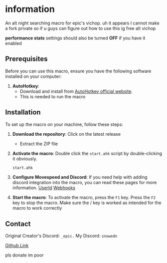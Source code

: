 # information
An alt night searching macro for epic's vichop.
uh it appears I cannot make a fork private so if u guys can figure out
how to use this ig free alt vichop

**performance stats** settings should also be turned **OFF** if you have it enabled

## Prerequisites

Before you can use this macro, ensure you have the following software installed on your computer:

1. **AutoHotkey**: 
   - Download and install from [AutoHotkey official website](https://www.autohotkey.com/download/ahk-v2.exe).
   - This is needed to run the macro 



## Installation

To set up the macro on your machine, follow these steps:

1. **Download the repository**: Click on the latest release
   - Extract the ZIP file

2. **Activate the macro**: Double click the `start.ahk` script by double-clicking it obviously.
   ```sh
   start.ahk
   ```

3. **Configure Movespeed and Discord**: If you need help with adding discord integration into the macro, you can read these pages for more information. [UserId](https://support.discord.com/hc/en-us/articles/206346498-Where-can-I-find-my-User-Server-Message-ID#h_01HRSTXPS5H5D7JBY2QKKPVKNA) [Webhooks](https://support.discord.com/hc/en-us/articles/228383668-Intro-to-Webhooks)


4. **Start the macro**: To activate the macro, press the ``` F1 ``` key. Press the ``` F2 ``` key to stop the macro. 
Make sure the / key is worked as intended for the macro to work correctly


## Contact

Original Creator's Discord: ``` _epic. ``` 
My Discord: ```snowedn```

[Github Link](https://github.com/epicisgood/VicHopMacro)

pls donate im poor